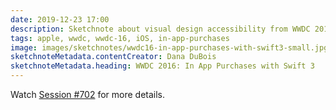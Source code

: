 ```yaml
---
date: 2019-12-23 17:00
description: Sketchnote about visual design accessibility from WWDC 2016
tags: apple, wwdc, wwdc-16, iOS, in-app-purchases
image: images/sketchnotes/wwdc16-in-app-purchases-with-swift3-small.jpg
sketchnoteMetadata.contentCreator: Dana DuBois
sketchnoteMetadata.heading: WWDC 2016: In App Purchases with Swift 3
---
```


Watch [Session #702](https://developer.apple.com/videos/play/wwdc2016/702/) for more details.
